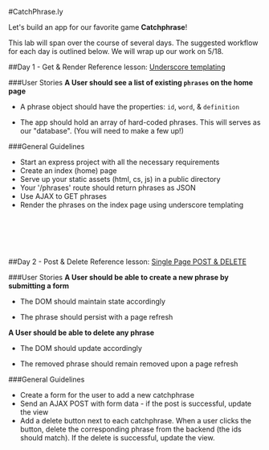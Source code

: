 #CatchPhrase.ly

Let's build an app for our favorite game **Catchphrase**!

This lab will span over the course of several days. The suggested workflow for each day is outlined below. We will wrap up our work on 5/18.
	
##Day 1 - Get & Render
Reference lesson: [Underscore templating](https://github.com/sf-wdi-18/notes/tree/master/lectures/week-03/day_3_todo_ajax/dawn_templating)

###User Stories
**A User should see a list of existing `phrases` on the home page**

* A phrase object should have the properties: `id`, `word`, & `definition`

* The app should hold an array of hard-coded phrases. This will serves as our "database". (You will need to make a few up!)

###General Guidelines
* Start an express project with all the necessary requirements
* Create an index (home) page
* Serve up your static assets (html, cs, js) in a public directory
* Your '/phrases' route should return phrases as JSON
* Use AJAX to GET phrases
* Render the phrases on the index page using underscore templating

<br><br><br><br>

##Day 2 - Post & Delete
Reference lesson: [Single Page POST & DELETE](https://github.com/sf-wdi-18/notes/blob/master/lectures%2Fweek-03%2Fday_3_todo_ajax%2Fdusk%2FREADME.md)

###User Stories
**A User should be able to create a new phrase by submitting a form**

* The DOM should maintain state accordingly

* The phrase should persist with a page refresh

**A User should be able to delete any phrase**

* The DOM should update accordingly
	
* The removed phrase should remain removed upon a page refresh

###General Guidelines

* Create a form for the user to add a new catchphrase
* Send an AJAX POST with form data - if the post is successful, update the view
* Add a delete button next to each catchphrase. When a user clicks the button, delete the corresponding phrase from the backend (the ids should match). If the delete is successful, update the view.
